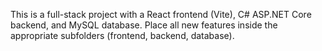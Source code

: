 <!-- Use this file to provide workspace-specific custom instructions to Copilot. For more details, visit https://code.visualstudio.com/docs/copilot/copilot-customization#_use-a-githubcopilotinstructionsmd-file -->

This is a full-stack project with a React frontend (Vite), C# ASP.NET Core backend, and MySQL database. Place all new features inside the appropriate subfolders (frontend, backend, database).
